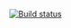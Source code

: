 [![Build status](https://ci.appveyor.com/api/projects/status/o6nxka7a1xgjgunu?svg=true)](https://ci.appveyor.com/project/Navershune/testingapici)
